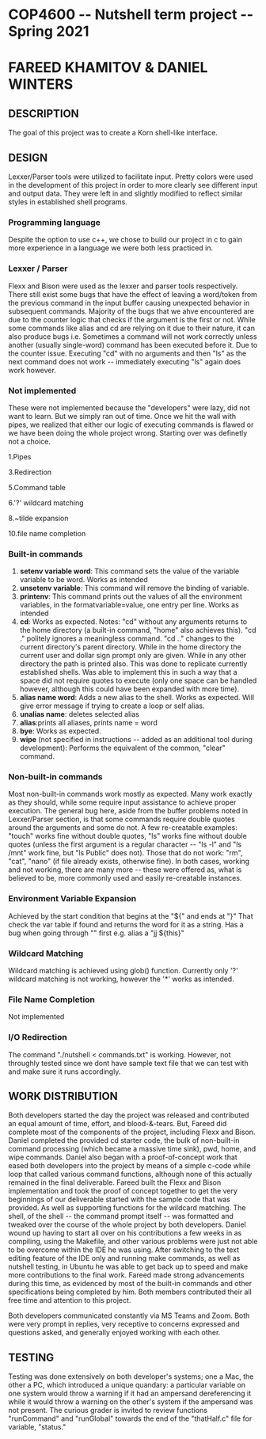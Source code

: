 # COP4600 -- Nutshell term project -- Spring 2021
# FAREED KHAMITOV & DANIEL WINTERS


## DESCRIPTION
The goal of this project was to create a Korn shell-like interface.

## DESIGN
Lexxer/Parser tools were utilized to facilitate input.  Pretty colors were used in the development of this project in order to more clearly see different input and output data.  They were left in and slightly modified to reflect similar styles in established shell programs.

### Programming language
Despite the option to use c++, we chose to build our project in c to gain more experience in a language we were both less practiced in.

### Lexxer / Parser
Flexx and Bison were used as the lexxer and parser tools respectively.  There still exist some bugs that have the effect of leaving a word/token from the previous command in the input buffer causing unexpected behavior in subsequent commands. Majority of the bugs that we ahve encountered are due to the counter logic that checks if the argument is the first or not. While some commands like alias and cd are relying on it due to their nature, it can also produce bugs i.e.  Sometimes a command will not work correctly unless another (usually single-word) command has been executed before it. Due to the counter issue.  Executing "cd" with no arguments and then "ls" as the next command does not work -- immediately executing "ls" again does work however.
### Not implemented 
These were not implemented because the "developers" were lazy, did not want to learn. But we simply ran out of time. Once we hit the wall with pipes, we realized that either our logic of executing commands is flawed or we have been doing the whole project wrong. Starting over was definetly not a choice. 

1.Pipes 


3.Redirection


5.Command table


6.'?' wildcard matching


8.~tilde expansion


10.file name completion


### Built-in commands
1. **setenv variable word**: This command sets the value of the variable variable to be word. Works as intended
2. **unsetenv variable**: This command will remove the binding of variable.
3. **printenv**: This command prints out the values of all the environment variables, in the formatvariable=value, one entry per line. Works as intended
4. **cd**: Works as expected.  Notes:  "cd" without any arguments returns to the home directory (a built-in command, "home" also achieves this).  "cd ." politely ignores a meaningless command.  "cd .." changes to the current directory's parent directory.  While in the home directory the current user and dollar sign prompt only are given.  While in any other directory the path is printed also.  This was done to replicate currently established shells.  Was able to implement this in such a way that a space did not require quotes to execute (only one space can be handled however, although this could have been expanded with more time).
5. **alias name word**: Adds a new alias to the shell. Works as expected. Will give error message if trying to create a loop or self alias.  
6. **unalias name**: deletes selected alias
7.  **alias**:prints all aliases, prints name = word
8. **bye**: Works as expected.
9. **wipe** (not specified in instructions -- added as an additional tool during development):  Performs the equivalent of the common, "clear" command.

### Non-built-in commands
Most non-built-in commands work mostly as expected.  Many work exactly as they should, while some require input assistance to achieve proper execution.  The general bug here, aside from the buffer problems noted in Lexxer/Parser section, is that some commands require double quotes around the arguments and some do not.  A few re-creatable examples:  "touch" works fine without double quotes, "ls" works fine without double quotes (unless the first argument is a regular character -- "ls -l" and "ls /mnt" work fine, but "ls Public" does not).  Those that do not work:  "rm", "cat", "nano" (if file already exists, otherwise fine).  In both cases, working and not working, there are many more -- these were offered as, what is believed to be, more commonly used and easily re-creatable instances.

### Environment Variable Expansion
Achieved by the start condition that begins at the "${" and ends at "}" That check the var table if found and returns the word for it as a string. 
Has a bug when going through "" first e.g. alias a "jj ${this}"
### Wildcard Matching
Wildcard matching is achieved using glob() function. Currently only '?' wildcard matching is not working, however the '*' works as intended. 

### File Name Completion
Not implemented

### I/O Redirection
The command "./nutshell < commands.txt" is working. However, not throughly tested since we dont have sample text file that we can test with and make sure it runs accordingly. 

## WORK DISTRIBUTION
Both developers started the day the project was released and contributed an equal amount of time,  effort, and blood-&-tears.  But, Fareed did complete most of the components of the project, including Flexx and Bison.  Daniel completed the provided cd starter code, the bulk of non-built-in command processing (which became a massive time sink), pwd, home, and wipe commands.  Daniel also began with a proof-of-concept work that eased both developers into the project by means of a simple c-code while loop that called various command functions, although none of this actually remained in the final deliverable.  Fareed built the Flexx and Bison implementation and took the proof of concept together to get the very beginnings of our deliverable started with the sample code that was provided. As well as supporting functions for the wildcard matching. The shell, of the shell -- the command prompt itself -- was formatted and tweaked over the course of the whole project by both developers.  Daniel wound up having to start all over on his contributions a few weeks in as compiling, using the Makefile, and other various problems were just not able to be overcome within the IDE he was using.  After switching to the text editing feature of the IDE only and running make commands, as well as nutshell testing, in Ubuntu he was able to get back up to speed and make more contributions to the final work.  Fareed made strong advancements during this time, as evidenced by most of the built-in commands and other specifications being completed by him. Both members contributed their all free time and attention to this project.

Both developers communicated constantly via MS Teams and Zoom.  Both were very prompt in replies, very receptive to concerns expressed and questions asked, and generally enjoyed working with each other.

## TESTING
Testing was done extensively on both developer's systems; one a Mac, the other a PC, which introduced a unique quandary:  a particular variable on one system would throw a warning if it had an ampersand dereferencing it while it would throw a warning on the other's system if the ampersand was not present.  The curious grader is invited to review functions "runCommand" and "runGlobal" towards the end of the "thatHalf.c" file for variable, "status."

